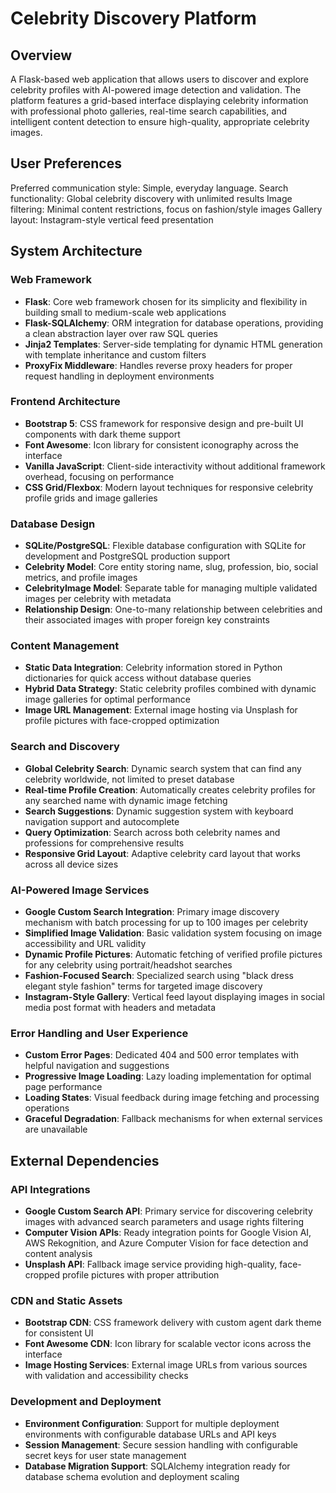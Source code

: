 # Celebrity Discovery Platform

## Overview

A Flask-based web application that allows users to discover and explore celebrity profiles with AI-powered image detection and validation. The platform features a grid-based interface displaying celebrity information with professional photo galleries, real-time search capabilities, and intelligent content detection to ensure high-quality, appropriate celebrity images.

## User Preferences

Preferred communication style: Simple, everyday language.
Search functionality: Global celebrity discovery with unlimited results
Image filtering: Minimal content restrictions, focus on fashion/style images
Gallery layout: Instagram-style vertical feed presentation

## System Architecture

### Web Framework
- **Flask**: Core web framework chosen for its simplicity and flexibility in building small to medium-scale web applications
- **Flask-SQLAlchemy**: ORM integration for database operations, providing a clean abstraction layer over raw SQL queries
- **Jinja2 Templates**: Server-side templating for dynamic HTML generation with template inheritance and custom filters
- **ProxyFix Middleware**: Handles reverse proxy headers for proper request handling in deployment environments

### Frontend Architecture
- **Bootstrap 5**: CSS framework for responsive design and pre-built UI components with dark theme support
- **Font Awesome**: Icon library for consistent iconography across the interface
- **Vanilla JavaScript**: Client-side interactivity without additional framework overhead, focusing on performance
- **CSS Grid/Flexbox**: Modern layout techniques for responsive celebrity profile grids and image galleries

### Database Design
- **SQLite/PostgreSQL**: Flexible database configuration with SQLite for development and PostgreSQL production support
- **Celebrity Model**: Core entity storing name, slug, profession, bio, social metrics, and profile images
- **CelebrityImage Model**: Separate table for managing multiple validated images per celebrity with metadata
- **Relationship Design**: One-to-many relationship between celebrities and their associated images with proper foreign key constraints

### Content Management
- **Static Data Integration**: Celebrity information stored in Python dictionaries for quick access without database queries
- **Hybrid Data Strategy**: Static celebrity profiles combined with dynamic image galleries for optimal performance
- **Image URL Management**: External image hosting via Unsplash for profile pictures with face-cropped optimization

### Search and Discovery
- **Global Celebrity Search**: Dynamic search system that can find any celebrity worldwide, not limited to preset database
- **Real-time Profile Creation**: Automatically creates celebrity profiles for any searched name with dynamic image fetching
- **Search Suggestions**: Dynamic suggestion system with keyboard navigation support and autocomplete
- **Query Optimization**: Search across both celebrity names and professions for comprehensive results
- **Responsive Grid Layout**: Adaptive celebrity card layout that works across all device sizes

### AI-Powered Image Services
- **Google Custom Search Integration**: Primary image discovery mechanism with batch processing for up to 100 images per celebrity
- **Simplified Image Validation**: Basic validation system focusing on image accessibility and URL validity
- **Dynamic Profile Pictures**: Automatic fetching of verified profile pictures for any celebrity using portrait/headshot searches
- **Fashion-Focused Search**: Specialized search using "black dress elegant style fashion" terms for targeted image discovery
- **Instagram-Style Gallery**: Vertical feed layout displaying images in social media post format with headers and metadata

### Error Handling and User Experience
- **Custom Error Pages**: Dedicated 404 and 500 error templates with helpful navigation and suggestions
- **Progressive Image Loading**: Lazy loading implementation for optimal page performance
- **Loading States**: Visual feedback during image fetching and processing operations
- **Graceful Degradation**: Fallback mechanisms for when external services are unavailable

## External Dependencies

### API Integrations
- **Google Custom Search API**: Primary service for discovering celebrity images with advanced search parameters and usage rights filtering
- **Computer Vision APIs**: Ready integration points for Google Vision AI, AWS Rekognition, and Azure Computer Vision for face detection and content analysis
- **Unsplash API**: Fallback image service providing high-quality, face-cropped profile pictures with proper attribution

### CDN and Static Assets
- **Bootstrap CDN**: CSS framework delivery with custom agent dark theme for consistent UI
- **Font Awesome CDN**: Icon library for scalable vector icons across the interface
- **Image Hosting Services**: External image URLs from various sources with validation and accessibility checks

### Development and Deployment
- **Environment Configuration**: Support for multiple deployment environments with configurable database URLs and API keys
- **Session Management**: Secure session handling with configurable secret keys for user state management
- **Database Migration Support**: SQLAlchemy integration ready for database schema evolution and deployment scaling